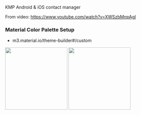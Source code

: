KMP Android & iOS contact manager

From video:
https://www.youtube.com/watch?v=XWSzbMnpAgI


### Material Color Palette Setup
- m3.material.io/theme-builder#/custom

[<img src="https://github.com/realityexpander/ContactsComposeMultiplatform/assets/5157474/149c8592-d7a2-4d64-a149-1403acaf6b8b" width=200/>](https://github.com/realityexpander/ContactsComposeMultiplatform/assets/5157474/149c8592-d7a2-4d64-a149-1403acaf6b8b)
[<img src="https://github.com/realityexpander/ContactsComposeMultiplatform/assets/5157474/60feaddf-fb3f-488c-b917-7c7dda02833f" width=200/>](https://github.com/realityexpander/ContactsComposeMultiplatform/assets/5157474/60feaddf-fb3f-488c-b917-7c7dda02833f)
